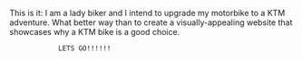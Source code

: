 
This is it: I am a lady biker and I intend to upgrade my motorbike to a KTM adventure.
What better way than to create a visually-appealing website 
that showcases why a KTM bike is a good choice.


                LETS GO!!!!!!